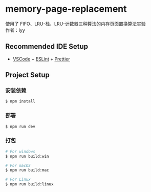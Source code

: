 # memory-page-replacement

使用了 FIFO、LRU-栈、LRU-计数器三种算法的内存页面置换算法实验<br>
作者：lyy

## Recommended IDE Setup

- [VSCode](https://code.visualstudio.com/) + [ESLint](https://marketplace.visualstudio.com/items?itemName=dbaeumer.vscode-eslint) + [Prettier](https://marketplace.visualstudio.com/items?itemName=esbenp.prettier-vscode)

## Project Setup

### 安装依赖

```bash
$ npm install
```

### 部署

```bash
$ npm run dev
```

### 打包

```bash
# For windows
$ npm run build:win

# For macOS
$ npm run build:mac

# For Linux
$ npm run build:linux
```
